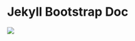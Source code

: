 Jekyll Bootstrap Doc
====================

[![](https://jitpack.io/v/kaodim/kaodim-android-otp.svg)](https://jitpack.io/#kaodim/kaodim-android-otp)


